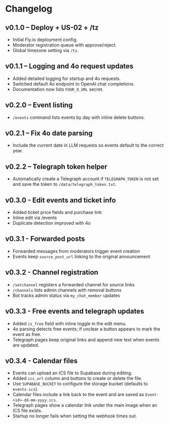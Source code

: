 # Changelog

## v0.1.0 – Deploy + US-02 + /tz
- Initial Fly.io deployment config.
- Moderator registration queue with approve/reject.
- Global timezone setting via `/tz`.

## v0.1.1 – Logging and 4o request updates
- Added detailed logging for startup and 4o requests.
- Switched default 4o endpoint to OpenAI chat completions.
- Documentation now lists `FOUR_O_URL` secret.

## v0.2.0 – Event listing
- `/events` command lists events by day with inline delete buttons.

## v0.2.1 – Fix 4o date parsing
- Include the current date in LLM requests so events default to the correct year.

## v0.2.2 – Telegraph token helper
- Automatically create a Telegraph account if `TELEGRAPH_TOKEN` is not set and
  save the token to `/data/telegraph_token.txt`.
## v0.3.0 - Edit events and ticket info
- Added ticket price fields and purchase link
- Inline edit via /events
- Duplicate detection improved with 4o

## v0.3.1 - Forwarded posts
- Forwarded messages from moderators trigger event creation
- Events keep `source_post_url` linking to the original announcement

## v0.3.2 - Channel registration
- `/setchannel` registers a forwarded channel for source links
- `/channels` lists admin channels with removal buttons
- Bot tracks admin status via `my_chat_member` updates

## v0.3.3 - Free events and telegraph updates
- Added `is_free` field with inline toggle in the edit menu.
- 4o parsing detects free events; if unclear a button appears to mark the event as free.
- Telegraph pages keep original links and append new text when events are updated.

## v0.3.4 - Calendar files
- Events can upload an ICS file to Supabase during editing.
- Added `ics_url` column and buttons to create or delete the file.
- Use `SUPABASE_BUCKET` to configure the storage bucket (defaults to `events-ics`).
- Calendar files include a link back to the event and are saved as `Event-<id>-dd-mm-yyyy.ics`.
- Telegraph pages show a calendar link under the main image when an ICS file exists.
- Startup no longer fails when setting the webhook times out.
